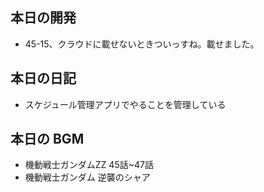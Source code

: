 ## 本日の開発

- 45-15、クラウドに載せないときついっすね。載せました。

## 本日の日記

- スケジュール管理アプリでやることを管理している

## 本日の BGM

- 機動戦士ガンダムZZ 45話~47話
- 機動戦士ガンダム 逆襲のシャア